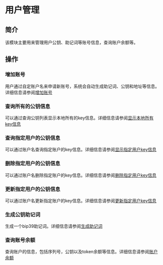 # 用户管理

## 简介
该模块主要用来管理用户公钥、助记词等账号信息，查询账户余额等。

## 操作

### 增加账号
用户通过自定账户名来申请新账号，系统会自动生成助记词、公钥和地址等信息。详细信息请参阅[增加账号](../getting-start/command/account.md#11-)

### 查询所有的公钥信息
可以通过查询公钥列表显示本地所有的key信息。详细信息请参阅[显示本地所有key信息](../getting-start/command/account.md#12-key)

### 查询指定用户的公钥信息
可以通过账户名查询指定账户的key信息。详细信息请参阅[显示指定用户key信息](../getting-start/command/account.md#13-key)

### 删除指定用户的公钥信息
可以通过账户名删除指定账户的key信息。详细信息请参阅[删除指定用户key信息](../getting-start/command/account.md#14-key)

### 更新指定用户的公钥信息
可以通过账户名更新指定账户的key信息。详细信息请参阅[更新指定用户key信息](../getting-start/command/account.md#15-key)

### 生成公钥助记词
生成一个bip39助记词。详细信息请参阅[生成助记词](../getting-start/command/account.md#16-bip39)

### 查询账号余额
查询账户的信息，包括序列号，公钥以及token余额等信息。详细信息请参阅[账户余额](../getting-start/command/account.md#2-account)

